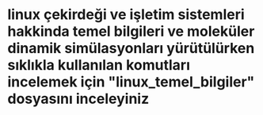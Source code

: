 # linux çekirdeği ve işletim sistemleri hakkinda temel bilgileri ve moleküler dinamik simülasyonları yürütülürken sıklıkla kullanılan komutları incelemek için "linux_temel_bilgiler" dosyasını inceleyiniz
